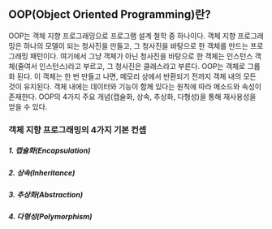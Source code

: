 ## OOP(Object Oriented Programming)란?
OOP는 객체 지향 프로그래밍으로 프로그램 설계 철학 중 하나이다.
객체 지향 프로그래밍은 하나의 모델이 되는 청사진을 만들고, 그 청사진을 바탕으로 한 객체를 만드는 프로그래밍 패턴이다.
여기에서 그냥 객체가 아닌 청사진을 바탕으로 한 객체는 인스턴스 객체(줄여서 인스턴스)라고 부르고, 그 청사진은 클래스라고 부른다.
OOP는 객체로 그룹화 된다. 이 객체는 한 번 만들고 나면, 메모리 상에서 반환되기 전까지 객체 내의 모든 것이 유지된다.
객체 내에는 데이터와 기능이 함께 있다는 원칙에 따라 메소드와 속성이 존재한다.
OOP의 4가지 주요 개념(캡슐화, 상속, 추상화, 다형성)을 통해 재사용성을 얻을 수 있다.

### 객체 지향 프로그래밍의 4가지 기본 컨셉

##### 1. 캡슐화(Encapsulation)

##### 2. 상속(Inheritance)

##### 3. 추상화(Abstraction)

##### 4. 다형성(Polymorphism)
